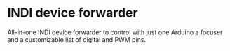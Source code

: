 # INDI device forwarder
All-in-one INDI device forwarder to control with just one Arduino a focuser and a customizable list of digital and PWM pins.